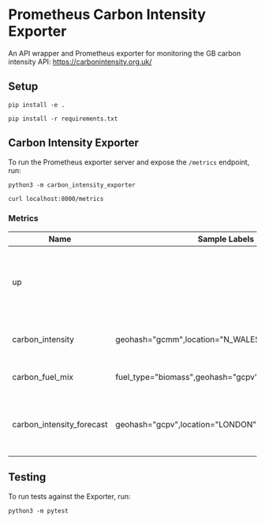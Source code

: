 # Prometheus Carbon Intensity Exporter
An API wrapper and Prometheus exporter for monitoring the GB carbon intensity API: https://carbonintensity.org.uk/

## Setup
`pip install -e .`

`pip install -r requirements.txt`

## Carbon Intensity Exporter

To run the Prometheus exporter server and expose the `/metrics` endpoint, run:

`python3 -m carbon_intensity_exporter`

```
curl localhost:8000/metrics
```

### Metrics

Name     | Sample Labels | Sample Value | Description
---------|---------------|--------------|------------
up |  | 1 or 0 (bool) | Boolean set to true if metrics successfully scraped from carbon intensity API
carbon_intensity | geohash="gcmm",location="N_WALES" | 203.0 gCO2/kWh(float)| Carbon intensity of location in gCO2/kWh
carbon_fuel_mix | fuel_type="biomass",geohash="gcpv",location="LONDON" | 61.3 %(float)| Fuel mix percentage of location
carbon_intensity_forecast | geohash="gcpv",location="LONDON",time="+00:30" | 203.0 gCO2/kWh(float) | Forecast of carbon intensity of location in 30min intervals

## Testing

To run tests against the Exporter, run:

`python3 -m pytest`
